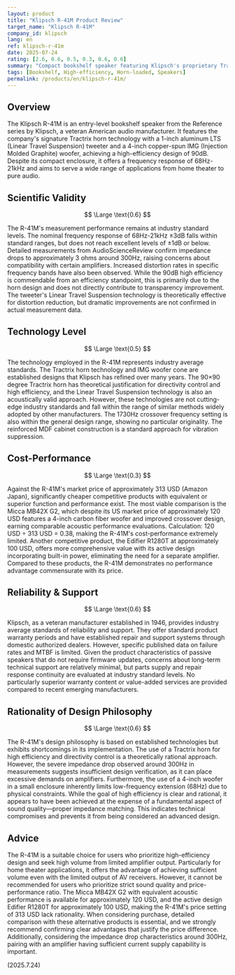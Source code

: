 ```yaml
---
layout: product
title: "Klipsch R-41M Product Review"
target_name: "Klipsch R-41M"
company_id: klipsch
lang: en
ref: klipsch-r-41m
date: 2025-07-24
rating: [2.6, 0.6, 0.5, 0.3, 0.6, 0.6]
summary: "Compact bookshelf speaker featuring Klipsch's proprietary Tractrix horn technology. The high-efficiency design achieves high volume with minimal power, but measurement performance has room for improvement, and significantly cheaper competitive products exist, limiting price competitiveness."
tags: [Bookshelf, High-efficiency, Horn-loaded, Speakers]
permalink: /products/en/klipsch-r-41m/
---
```

## Overview

The Klipsch R-41M is an entry-level bookshelf speaker from the Reference series by Klipsch, a veteran American audio manufacturer. It features the company's signature Tractrix horn technology with a 1-inch aluminum LTS (Linear Travel Suspension) tweeter and a 4-inch copper-spun IMG (Injection Molded Graphite) woofer, achieving a high-efficiency design of 90dB. Despite its compact enclosure, it offers a frequency response of 68Hz-21kHz and aims to serve a wide range of applications from home theater to pure audio.

## Scientific Validity

$$ \Large \text{0.6} $$

The R-41M's measurement performance remains at industry standard levels. The nominal frequency response of 68Hz-21kHz ±3dB falls within standard ranges, but does not reach excellent levels of ±1dB or below. Detailed measurements from AudioScienceReview confirm impedance drops to approximately 3 ohms around 300Hz, raising concerns about compatibility with certain amplifiers. Increased distortion rates in specific frequency bands have also been observed. While the 90dB high efficiency is commendable from an efficiency standpoint, this is primarily due to the horn design and does not directly contribute to transparency improvement. The tweeter's Linear Travel Suspension technology is theoretically effective for distortion reduction, but dramatic improvements are not confirmed in actual measurement data.

## Technology Level

$$ \Large \text{0.5} $$

The technology employed in the R-41M represents industry average standards. The Tractrix horn technology and IMG woofer cone are established designs that Klipsch has refined over many years. The 90×90 degree Tractrix horn has theoretical justification for directivity control and high efficiency, and the Linear Travel Suspension technology is also an acoustically valid approach. However, these technologies are not cutting-edge industry standards and fall within the range of similar methods widely adopted by other manufacturers. The 1730Hz crossover frequency setting is also within the general design range, showing no particular originality. The reinforced MDF cabinet construction is a standard approach for vibration suppression.

## Cost-Performance

$$ \Large \text{0.3} $$

Against the R-41M's market price of approximately 313 USD (Amazon Japan), significantly cheaper competitive products with equivalent or superior function and performance exist. The most viable comparison is the Micca MB42X G2, which despite its US market price of approximately 120 USD features a 4-inch carbon fiber woofer and improved crossover design, earning comparable acoustic performance evaluations. Calculation: 120 USD ÷ 313 USD = 0.38, making the R-41M's cost-performance extremely limited. Another competitive product, the Edifier R1280T at approximately 100 USD, offers more comprehensive value with its active design incorporating built-in power, eliminating the need for a separate amplifier. Compared to these products, the R-41M demonstrates no performance advantage commensurate with its price.

## Reliability & Support

$$ \Large \text{0.6} $$

Klipsch, as a veteran manufacturer established in 1946, provides industry average standards of reliability and support. They offer standard product warranty periods and have established repair and support systems through domestic authorized dealers. However, specific published data on failure rates and MTBF is limited. Given the product characteristics of passive speakers that do not require firmware updates, concerns about long-term technical support are relatively minimal, but parts supply and repair response continuity are evaluated at industry standard levels. No particularly superior warranty content or value-added services are provided compared to recent emerging manufacturers.

## Rationality of Design Philosophy

$$ \Large \text{0.6} $$

The R-41M's design philosophy is based on established technologies but exhibits shortcomings in its implementation. The use of a Tractrix horn for high efficiency and directivity control is a theoretically rational approach. However, the severe impedance drop observed around 300Hz in measurements suggests insufficient design verification, as it can place excessive demands on amplifiers. Furthermore, the use of a 4-inch woofer in a small enclosure inherently limits low-frequency extension (68Hz) due to physical constraints. While the goal of high efficiency is clear and rational, it appears to have been achieved at the expense of a fundamental aspect of sound quality—proper impedance matching. This indicates technical compromises and prevents it from being considered an advanced design.

## Advice

The R-41M is a suitable choice for users who prioritize high-efficiency design and seek high volume from limited amplifier output. Particularly for home theater applications, it offers the advantage of achieving sufficient volume even with the limited output of AV receivers. However, it cannot be recommended for users who prioritize strict sound quality and price-performance ratio. The Micca MB42X G2 with equivalent acoustic performance is available for approximately 120 USD, and the active design Edifier R1280T for approximately 100 USD, making the R-41M's price setting of 313 USD lack rationality. When considering purchase, detailed comparison with these alternative products is essential, and we strongly recommend confirming clear advantages that justify the price difference. Additionally, considering the impedance drop characteristics around 300Hz, pairing with an amplifier having sufficient current supply capability is important.

(2025.7.24)
